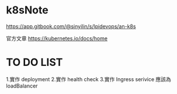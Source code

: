 # k8sNote
https://app.gitbook.com/@sinyilin/s/lpidevops/an-k8s

官方文章
https://kubernetes.io/docs/home


# TO DO LIST
1.實作 deployment
2.實作 health check
3.實作 Ingress serivice 應該為loadBalancer


